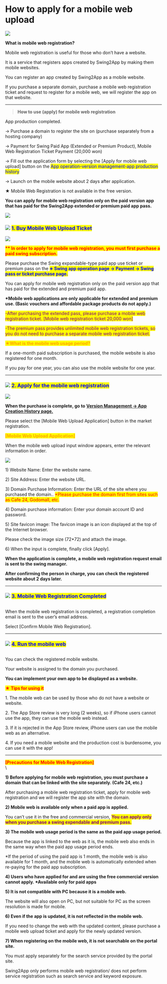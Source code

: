 # How to apply for a mobile web upload

![](https://support.swing2app.com/wp-content/uploads/2021/10/Header-IMG-1.png)

**What is mobile web registration?**

Mobile web registration is useful for those who don’t have a website.

It is a service that registers apps created by Swing2App by making them mobile websites.

You can register an app created by Swing2App as a mobile website.

If you purchase a separate domain, purchase a mobile web registration ticket and request to register for a mobile web, we will register the app on that website.

***

> **How to use (apply) for mobile web registration**

App production completed.

→ Purchase a domain to register the site on (purchase separately from a hosting company)

→ Payment for Swing Paid App (Extended or Premium Product), Mobile Web Registration Ticket Payment (20,000 won)&#x20;

→ Fill out the application form by selecting the \[Apply for mobile web upload] button on the  <mark style="color:blue;">App operation-version management-app production history</mark>

→ Launch on the mobile website about 2 days after application.



★ Mobile Web Registration is not available in the free version.

**You can apply for mobile web registration only on the paid version app that has paid for the Swing2App extended or premium paid app pass.**

![](https://wp.swing2app.co.kr/wp-content/uploads/2019/04/%EC%A4%84%EB%9D%BC%EC%9D%B8.png)

### ![](https://wp.swing2app.co.kr/wp-content/uploads/2020/04/%EB%8B%A8%EB%9D%BD1-1.png) <mark style="color:blue;">**1. Buy Mobile Web Upload Ticket**</mark>

![](https://support.swing2app.com/wp-content/uploads/2021/10/IMG1.png)

<mark style="color:red;">**\*\* In order to apply for mobile web registration, you must first purchase a paid swing subscription.**</mark>

Please purchase the Swing expandable-type paid app use ticket or premium pass on the <mark style="color:blue;">**※ Swing app operation page → Payment → Swing pass or ticket purchase page.**</mark>

You can apply for mobile web registration only on the paid version app that has paid for the extended and premium paid app.

&#x20;**\*Mobile web applications are only applicable for extended and premium use. (Basic vouchers and affordable package products do not apply.)**

<mark style="color:purple;">-After purchasing the extended pass, please purchase a mobile web registration ticket. \[Mobile web registration ticket 20,000 won]</mark>

<mark style="color:purple;">-The premium pass provides unlimited mobile web registration tickets, so you do not need to purchase a separate mobile web registration ticket.</mark>



<mark style="color:orange;">**★What is the mobile web usage period?**</mark>

If a one-month paid subscription is purchased, the mobile website is also registered for one month.

If you pay for one year, you can also use the mobile website for one year.

***

### ![](https://wp.swing2app.co.kr/wp-content/uploads/2020/04/%EB%8B%A8%EB%9D%BD1-1.png) <mark style="color:blue;">**2. Apply for the mobile web registration**</mark>

![](https://support.swing2app.com/wp-content/uploads/2021/10/IMG-2-1.png)

**When the purchase is complete, go to** [**Version Management → App Creation History page.**](https://www.swing2app.com/view/app\_work\_history)

Please select the \[Mobile Web Upload Application] button in the market registration.



<mark style="color:orange;">**\[Mobile Web Upload Application]**</mark>

When the mobile web upload input window appears, enter the relevant information in order.

![](https://support.swing2app.com/wp-content/uploads/2021/10/IMG-3-1.png)

1\) Website Name: Enter the website name.

2\) Site Address: Enter the website URL.

3\) Domain Purchase Information: Enter the URL of the site where you purchased the domain.. <mark style="color:red;">\*Please purchase the domain first from sites such as Cafe 24, Godomall, etc.</mark>

4\) Domain purchase information: Enter your domain account ID and password.

5\) Site favicon image: The favicon image is an icon displayed at the top of the Internet browser.

Please check the image size (72\*72) and attach the image.

6\) When the input is complete, finally click \[Apply].

**When the application is complete, a mobile web registration request email is sent to the swing manager.**

**After confirming the person in charge, you can check the registered website about 2 days later.**

***

### ![](https://wp.swing2app.co.kr/wp-content/uploads/2020/04/%EB%8B%A8%EB%9D%BD1-1.png) <mark style="color:blue;">**3. Mobile Web Registration Completed**</mark>

<figure><img src="../../../.gitbook/assets/IMG-4-50h3x1024.png" alt=""><figcaption></figcaption></figure>

When the mobile web registration is completed, a registration completion email is sent to the user’s email address.

Select \[Confirm Mobile Web Registration].

***

### ![](https://wp.swing2app.co.kr/wp-content/uploads/2020/04/%EB%8B%A8%EB%9D%BD1-1.png) <mark style="color:blue;">**4. Run the mobile web**</mark>

<figure><img src="../../../.gitbook/assets/IMG-5-473x102b4.png" alt=""><figcaption></figcaption></figure>

You can check the registered mobile website.

Your website is assigned to the domain you purchased.

**You can implement your own app to be displayed as a website.**



<mark style="color:red;">**★ Tips for using it**</mark>

1\. The mobile web can be used by those who do not have a website or website.

2\. The App Store review is very long (2 weeks), so if iPhone users cannot use the app, they can use the mobile web instead.

3\. If it is rejected in the App Store review, iPhone users can use the mobile web as an alternative.

4\. If you need a mobile website and the production cost is burdensome, you can use it with the app!

***

<mark style="color:red;">**\[Precautions for Mobile Web Registration]**</mark>\
\


**1) Before applying for mobile web registration, you must purchase a domain that can be linked with the site separately. (Cafe 24, etc.)**

After purchasing a mobile web registration ticket, apply for mobile web registration and we will register the app site with the domain.

**2) Mobile web is available only when a paid app is applied.**

You can’t use it in the free and commercial version, <mark style="color:purple;">**You can apply only when you purchase a swing expendable and premium pass.**</mark>

**3) The mobile web usage period is the same as the paid app usage period.**

Because the app is linked to the web as it is, the mobile web also ends in the same way when the paid app usage period ends.

\*If the period of using the paid app is 1 month, the mobile web is also available for 1 month, and the mobile web is automatically extended when re-paying for the paid app subscription.

**4) Users who have applied for and are using the free commercial version cannot apply. \*Available only for paid apps**

**5) It is not compatible with PC because it is a mobile web.**

The website will also open on PC, but not suitable for PC as the screen resolution is made for mobile.

**6) Even if the app is updated, it is not reflected in the mobile web.**

If you need to change the web with the updated content, please purchase a mobile web upload ticket and apply for the newly updated version.

**7) When registering on the mobile web, it is not searchable on the portal site.**

You must apply separately for the search service provided by the portal site.

Swing2App only performs mobile web registration/ does not perform service registration such as search service and keyword exposure.
